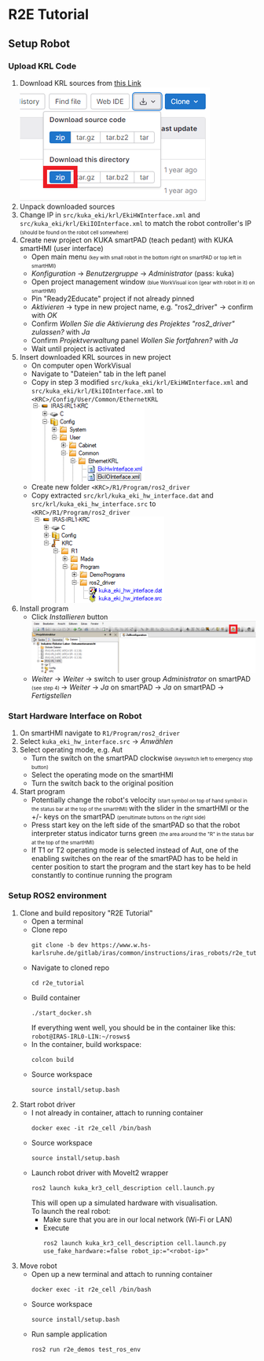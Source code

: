 # R2E Tutorial
## Setup Robot
### Upload KRL Code
1. Download KRL sources from [this Link](https://www.w.hs-karlsruhe.de/gitlab/iras/research-projects/ki5grob/kuka-eki/-/tree/driver/krl)  
   ![Download KRL](readme_imgs/krl_download.png)  
2. Unpack downloaded sources
3. Change IP in `src/kuka_eki/krl/EkiHWInterface.xml` and `src/kuka_eki/krl/EkiIOInterface.xml` to match the robot 
controller's IP <font size="1"> (should be found on the robot cell somewhere) </font>
4. Create new project on KUKA smartPAD (teach pedant) with KUKA smartHMI (user interface)
   - Open main menu <font size="1"> (key with small robot in the bottom right on smartPAD or top left in smartHMI) </font>
   - _Konfiguration_ &rarr; _Benutzergruppe_ &rarr; _Administrator_ (pass: kuka)
   - Open project management window <font size="1"> (blue WorkVisual icon (gear with robot in it) on smartHMI) </font>
   - Pin "Ready2Educate" project if not already pinned
   - _Aktivieren_ &rarr; type in new project name, e.g. "ros2_driver" &rarr; confirm with _OK_
   - Confirm _Wollen Sie die Aktivierung des Projektes "ros2_driver" zulassen?_ with _Ja_
   - Confirm _Projektverwaltung_ panel _Wollen Sie fortfahren?_ with _Ja_  
   - Wait until project is activated
5. Insert downloaded KRL sources in new project  
   - On computer open WorkVisual
   - Navigate to "Dateien" tab in the left panel
   - Copy in step 3 modified `src/kuka_eki/krl/EkiHWInterface.xml` and `src/kuka_eki/krl/EkiIOInterface.xml` to `<KRC>/Config/User/Common/EthernetKRL`  
     ![EKI Interface XMLs](readme_imgs/xmls.png)
   - Create new folder `<KRC>/R1/Program/ros2_driver`
   - Copy extracted `src/krl/kuka_eki_hw_interface.dat` and `src/krl/kuka_eki_hw_interface.src` to `<KRC>/R1/Program/ros2_driver`  
     ![KRL Program Files](readme_imgs/krl_files.png)
6. Install program
   - Click _Installieren_ button  
     ![Install Button](readme_imgs/install_button.png)
   - _Weiter_ &rarr; _Weiter_ &rarr; switch to user group _Administrator_ on smartPAD <font size="1"> (see step 4) </font> &rarr; _Weiter_ &rarr; _Ja_ on smartPAD &rarr; 
     _Ja_ on smartPAD &rarr; _Fertigstellen_
### Start Hardware Interface on Robot
1. On smartHMI navigate to  `R1/Program/ros2_driver`
2. Select `kuka_eki_hw_interface.src` &rarr; _Anwählen_
3. Select operating mode, e.g. Aut
   - Turn the switch on the smartPAD clockwise <font size="1"> (keyswitch left to emergency stop button) </font>
   - Select the operating mode on the smartHMI
   - Turn the switch back to the original position
4. Start program
   - Potentially change the robot's velocity <font size="1"> (start symbol on top of hand symbol in the status bar at the 
     top of the smartHMI) </font> with the slider in the smartHMI or the +/- keys on the smartPAD
     <font size="1"> (penultimate buttons on the right side) </font>
   - Press start key on the left side of the smartPAD so that the robot interpreter status indicator turns green 
     <font size="1"> (the area around the "R" in the status bar at the top of the smartHMI) </font>
   - If T1 or T2 operating mode is selected instead of Aut, one of the enabling switches on the rear of the smartPAD has 
     to be held in center position to start the program and the start key has to be held constantly to continue running 
     the program
### Setup ROS2 environment
1. Clone and build repository "R2E Tutorial"
   - Open a terminal
   - Clone repo  
     ```
     git clone -b dev https://www.w.hs-karlsruhe.de/gitlab/iras/common/instructions/iras_robots/r2e_tutorial.git
     ```
   - Navigate to cloned repo  
     ``` 
     cd r2e_tutorial
     ```
   - Build container  
     ```
     ./start_docker.sh
     ```
     If everything went well, you should be in the container like this: `robot@IRAS-IRL0-LIN:~/rosws$`
   - In the container, build workspace:
     ```
     colcon build
     ```
   - Source workspace
     ```
     source install/setup.bash
     ```
2. Start robot driver
   - I not already in container, attach to running container
     ```
     docker exec -it r2e_cell /bin/bash
     ```
   - Source workspace
     ```
     source install/setup.bash
     ```
   - Launch robot driver with MoveIt2 wrapper
     ```
     ros2 launch kuka_kr3_cell_description cell.launch.py
     ```
     This will open up a simulated hardware with visualisation.  
     To launch the real robot:
     - Make sure that you are in our local network (Wi-Fi or LAN)
     - Execute
       ```
       ros2 launch kuka_kr3_cell_description cell.launch.py use_fake_hardware:=false robot_ip:="<robot-ip>"
       ```
3. Move robot
   - Open up a new terminal and attach to running container
     ```
     docker exec -it r2e_cell /bin/bash
     ```
   - Source workspace
     ```
     source install/setup.bash
     ```
   - Run sample application
     ```
     ros2 run r2e_demos test_ros_env
     ```
     
   